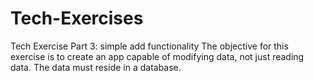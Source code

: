 # Tech-Exercises
Tech Exercise Part 3: simple add functionality
The objective for this exercise is to create an app capable of modifying data, not just reading data. The data must reside in a database.
